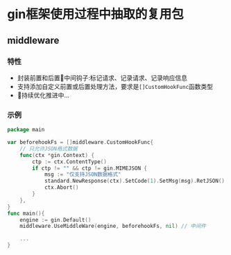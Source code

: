 # gin框架使用过程中抽取的复用包

## middleware 


### 特性
* 封装前置和后置中间钩子:标记请求、记录请求、记录响应信息
* 支持添加自定义前置或后置处理方法，要求是`[]CustomHookFunc`函数类型
* 持续优化推进中...


### 示例
```go
package main 

var beforehookFs = []middleware.CustomHookFunc{
    // 只允许JSON格式数据
    func(ctx *gin.Context) {
        ctp := ctx.ContentType()
        if ctp != "" && ctp != gin.MIMEJSON {
            msg := "仅支持JSON数据格式"
            standard.NewResponse(ctx).SetCode(1).SetMsg(msg).RetJSON()
            ctx.Abort()
        }
    },
}
func main(){
    engine := gin.Default()
    middleware.UseMiddleWare(engine, beforehookFs, nil) // 中间件

    ...
}

```
